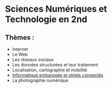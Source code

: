 # Sciences Numériques et Technologie en 2nd

## Thèmes :

* Internet
* Le Web
* Les réseaux sociaux
* Les données structurées et leur traitement
* Localisation, cartographie et mobilité
* [Informatique embarquée et objets connectés](/snt/objets_connectes/)
* La photographie numérique

